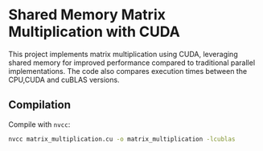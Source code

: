 # Shared Memory Matrix Multiplication with CUDA

This project implements matrix multiplication using CUDA, leveraging shared memory for improved performance compared to traditional parallel implementations. The code also compares execution times between the CPU,CUDA and cuBLAS versions.

## Compilation
Compile with `nvcc`:
```bash
nvcc matrix_multiplication.cu -o matrix_multiplication -lcublas
